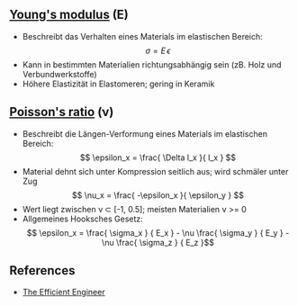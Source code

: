 ## [Young's modulus](https://en.wikipedia.org/wiki/Young%27s_modulus) (E)

- Beschreibt das Verhalten eines Materials im elastischen Bereich: $$ \sigma = E\,\epsilon $$
- Kann in bestimmten Materialien richtungsabhängig sein (zB. Holz und Verbundwerkstoffe)
- Höhere Elastizität in Elastomeren; gering in Keramik

## [Poisson's ratio](https://en.wikipedia.org/wiki/Poisson%27s_ratio) (ν)

- Beschreibt die Längen-Verformung eines Materials im elastischen Bereich: $$ \epsilon_x = \frac{ \Delta l_x }{ l_x } $$
- Material dehnt sich unter Kompression seitlich aus; wird schmäler unter Zug $$ \nu_x = \frac{ -\epsilon_x }{ \epsilon_y } $$
- Wert liegt zwischen ν ⊂ \[-1, 0.5\]; meisten Materialien ν >= 0
- Allgemeines Hooksches Gesetz: $$ \epsilon_x = \frac{ \sigma_x } { E_x } - \nu \frac{ \sigma_y } { E_y } - \nu \frac{ \sigma_z } { E_z }$$

## References

- [The Efficient Engineer](https://www.youtube.com/@TheEfficientEngineer)